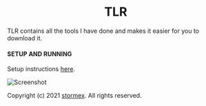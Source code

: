 <h1 align="center">TLR</h1>

TLR contains all the tools I have done and makes it easier for you to download it.


#### SETUP AND RUNNING
Setup instructions [here](<https://github.com/stormexx/TLR/wiki/Setting-Up-TLR>).


![Screenshot](link)


Copyright (c) 2021 [stormex](https://twitter.com/_stormex/). All rights reserved.

